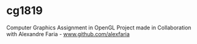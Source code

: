 # cg1819
Computer Graphics Assignment in OpenGL
Project made in Collaboration with Alexandre Faria - www.github.com/alexfaria